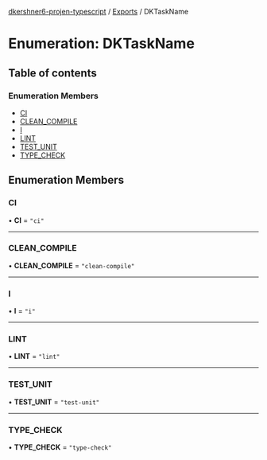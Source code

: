 [dkershner6-projen-typescript](../README.md) / [Exports](../modules.md) / DKTaskName

# Enumeration: DKTaskName

## Table of contents

### Enumeration Members

- [CI](DKTaskName.md#ci)
- [CLEAN\_COMPILE](DKTaskName.md#clean_compile)
- [I](DKTaskName.md#i)
- [LINT](DKTaskName.md#lint)
- [TEST\_UNIT](DKTaskName.md#test_unit)
- [TYPE\_CHECK](DKTaskName.md#type_check)

## Enumeration Members

### CI

• **CI** = ``"ci"``

___

### CLEAN\_COMPILE

• **CLEAN\_COMPILE** = ``"clean-compile"``

___

### I

• **I** = ``"i"``

___

### LINT

• **LINT** = ``"lint"``

___

### TEST\_UNIT

• **TEST\_UNIT** = ``"test-unit"``

___

### TYPE\_CHECK

• **TYPE\_CHECK** = ``"type-check"``
